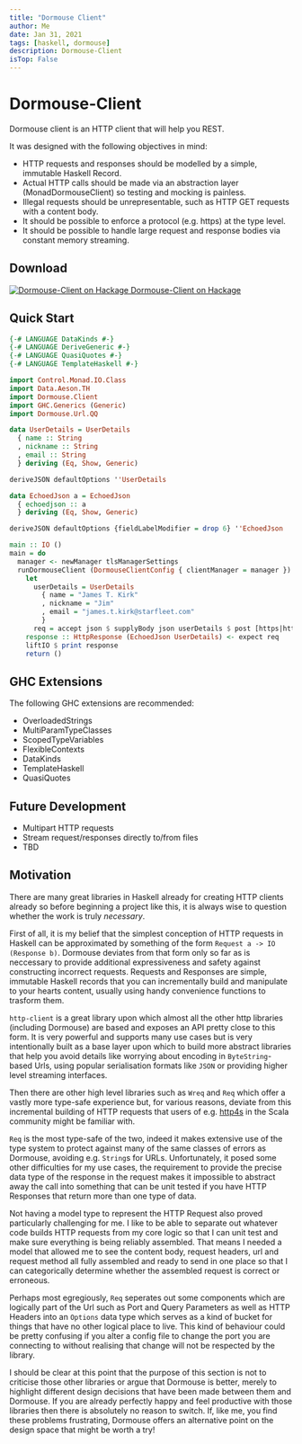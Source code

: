 ```yaml
---
title: "Dormouse Client"
author: Me
date: Jan 31, 2021
tags: [haskell, dormouse]
description: Dormouse-Client
isTop: False
---
```


# Dormouse-Client

Dormouse client is an HTTP client that will help you REST.

It was designed with the following objectives in mind:

- HTTP requests and responses should be modelled by a simple, immutable Haskell Record.
- Actual HTTP calls should be made via an abstraction layer (MonadDormouseClient) so testing and mocking is painless.
- Illegal requests should be unrepresentable, such as HTTP GET requests with a content body.
- It should be possible to enforce a protocol (e.g. https) at the type level.
- It should be possible to handle large request and response bodies via constant memory streaming.

## Download

[![Dormouse-Client on Hackage](https://hackage.haskell.org/static/icons/ic_haskell_grayscale_32.svg) Dormouse-Client on Hackage](https://hackage.haskell.org/package/dormouse-client)

## Quick Start 

```haskell
{-# LANGUAGE DataKinds #-}
{-# LANGUAGE DeriveGeneric #-}
{-# LANGUAGE QuasiQuotes #-}
{-# LANGUAGE TemplateHaskell #-}

import Control.Monad.IO.Class
import Data.Aeson.TH 
import Dormouse.Client
import GHC.Generics (Generic)
import Dormouse.Url.QQ

data UserDetails = UserDetails 
  { name :: String
  , nickname :: String
  , email :: String
  } deriving (Eq, Show, Generic)

deriveJSON defaultOptions ''UserDetails

data EchoedJson a = EchoedJson 
  { echoedjson :: a
  } deriving (Eq, Show, Generic)

deriveJSON defaultOptions {fieldLabelModifier = drop 6} ''EchoedJson

main :: IO ()
main = do
  manager <- newManager tlsManagerSettings
  runDormouseClient (DormouseClientConfig { clientManager = manager }) $ do
    let 
      userDetails = UserDetails 
        { name = "James T. Kirk"
        , nickname = "Jim"
        , email = "james.t.kirk@starfleet.com"
        }
      req = accept json $ supplyBody json userDetails $ post [https|https://postman-echo.com/post|]
    response :: HttpResponse (EchoedJson UserDetails) <- expect req
    liftIO $ print response
    return ()
```

## GHC Extensions

The following GHC extensions are recommended:

  - OverloadedStrings
  - MultiParamTypeClasses
  - ScopedTypeVariables
  - FlexibleContexts
  - DataKinds
  - TemplateHaskell
  - QuasiQuotes

## Future Development

- Multipart HTTP requests
- Stream request/responses directly to/from files
- TBD 

## Motivation

There are many great libraries in Haskell already for creating HTTP clients already so before beginning a project like this, it is always wise to question whether the work is truly *necessary*.

First of all, it is my belief that the simplest conception of HTTP requests in Haskell can be approximated by something of the form `Request a -> IO (Response b)`.  Dormouse deviates from that form only so far as is neccessary to provide additional expressiveness and safety against constructing incorrect requests.  Requests and Responses are simple, immutable Haskell records that you can incrementally build and manipulate to your hearts content, usually using handy convenience functions to trasform them.

`http-client` is a great library upon which almost all the other http libraries (including Dormouse) are based and exposes an API pretty close to this form.  It is very powerful and supports many use cases but is very intentionally built as a base layer upon which to build more abstract libraries that help you avoid details like worrying about encoding in `ByteString`-based Urls, using popular serialisation formats like `JSON` or providing higher level streaming interfaces.

Then there are other high level libraries such as `Wreq` and `Req` which offer a vastly more type-safe experience but, for various reasons, deviate from this incremental building of HTTP requests that users of e.g. [http4s](https://http4s.org/) in the Scala community might be familiar with.

`Req` is the most type-safe of the two, indeed it makes extensive use of the type system to protect against many of the same classes of errors as Dormouse, avoiding e.g. `String`s for URLs.  Unfortunately, it posed some other difficulties for my use cases, the requirement to provide the precise data type of the response in the request makes it impossible to abstract away the call into something that can be unit tested if you have HTTP Responses that return more than one type of data.

Not having a model type to represent the HTTP Request also proved particularly challenging for me.  I like to be able to separate out whatever code builds HTTP requests from my core logic so that I can unit test and make sure everything is being reliably assembled.  That means I needed a model that allowed me to see the content body, request headers, url and request method all fully assembled and ready to send in one place so that I can categorically determine whether the assembled request is correct or erroneous.

Perhaps most egregiously, `Req` seperates out some components which are logically part of the Url such as Port and Query Parameters as well as HTTP Headers into an `Options` data type which serves as a kind of bucket for things that have no other logical place to live.  This kind of behaviour could be pretty confusing if you alter a config file to change the port you are connecting to without realising that change will not be respected by the library.

I should be clear at this point that the purpose of this section is not to criticise those other libraries or argue that Dormouse is better, merely to highlight different design decisions that have been made between them and Dormouse.  If you are already perfectly happy and feel productive with those libraries then there is absolutely no reason to switch.  If, like me, you find these problems frustrating, Dormouse offers an alternative point on the design space that might be worth a try!
